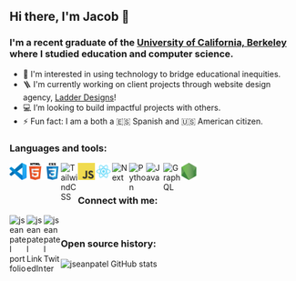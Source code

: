 ## **Hi there, I'm Jacob** 👋

### I'm a recent graduate of the [University of California, Berkeley](https://www.berkeley.edu/) where I studied education and computer science.

- 📕 I'm interested in using technology to bridge educational inequities.
- 🪜 I'm currently working on client projects through website design agency, [Ladder Designs](https://ladderdesigns.co)!
- 💻 I’m looking to build impactful projects with others.
- ⚡ Fun fact: I am a both a 🇪🇸 Spanish and 🇺🇸 American citizen.

### Languages and tools:

[<img align="left" alt="Visual Studio Code" width="30px" src="https://raw.githubusercontent.com/github/explore/80688e429a7d4ef2fca1e82350fe8e3517d3494d/topics/visual-studio-code/visual-studio-code.png" />][visualstudiocode]
[<img align="left" alt="HTML5" width="30px" src="https://raw.githubusercontent.com/github/explore/80688e429a7d4ef2fca1e82350fe8e3517d3494d/topics/html/html.png" />][html5]
[<img align="left" alt="CSS3" width="30px" src="https://raw.githubusercontent.com/github/explore/80688e429a7d4ef2fca1e82350fe8e3517d3494d/topics/css/css.png" />][css3]
[<img align="left" alt="TailwindCSS" width="30px" src="https://upload.wikimedia.org/wikipedia/commons/thumb/d/d5/Tailwind_CSS_Logo.svg/2048px-Tailwind_CSS_Logo.svg.png" />][tailwindcss]
[<img align="left" alt="JavaScript" width="30px" src="https://raw.githubusercontent.com/github/explore/80688e429a7d4ef2fca1e82350fe8e3517d3494d/topics/javascript/javascript.png" />][javascript]
[<img align="left" alt="React" width="30px" src="https://raw.githubusercontent.com/github/explore/80688e429a7d4ef2fca1e82350fe8e3517d3494d/topics/react/react.png" />][react]
[<img align="left" alt="Next" width="30px" src="https://www.rlogical.com/wp-content/uploads/2021/08/Rlogical-Blog-Images-thumbnail.png" />][next]
[<img align="left" alt="Python" width="30px" src="https://cdn.freebiesupply.com/logos/large/2x/python-5-logo-png-transparent.png" />][python]
[<img align="left" alt="Java" width="30px" src="https://cdn-icons-png.flaticon.com/512/226/226777.png" />][java]
[<img align="left" alt="GraphQL" width="30px" src="https://upload.wikimedia.org/wikipedia/commons/thumb/1/17/GraphQL_Logo.svg/2048px-GraphQL_Logo.svg.png" />][graphql]
[<img  alt="Node.js" width="30px" src="https://raw.githubusercontent.com/github/explore/80688e429a7d4ef2fca1e82350fe8e3517d3494d/topics/nodejs/nodejs.png" />][node]

### Connect with me:

[<img align="left" alt="jseanpatel portfolio" width="30px" src="https://cdn-icons-png.flaticon.com/512/814/814513.png" />][website]
[<img align="left" alt="jseanpatel LinkedIn" width="30px" src="https://cdn-icons-png.flaticon.com/512/3536/3536505.png" />][linkedin]
[<img align="left" alt="jseanpatel Twitter" width="30px" src="https://cdn-icons-png.flaticon.com/512/3670/3670151.png" />][twitter]

<br />

### Open source history:

  <img align="left" alt="jseanpatel GitHub stats" src="https://github-readme-stats-jseanpatel.vercel.app/api?username=jseanpatel&show_icons=true&hide_border=true&count_private=true" />

<!--- Links: -->

[visualstudiocode]: https://code.visualstudio.com/?wt.mc_id=DX_841432
[html5]: https://code.visualstudio.com/?wt.mc_id=DX_841432
[css3]: https://developer.mozilla.org/en-US/docs/Web/CSS
[tailwindcss]: https://tailwindcss.com/
[javascript]: https://www.javascript.com/
[react]: https://reactjs.org/
[next]: https://nextjs.org/
[python]: https://www.python.org/
[java]: https://www.java.com/en/
[graphql]: https://graphql.org/
[node]: https://nodejs.org/en/
[website]: https://jseanpa.tel/
[linkedin]: https://www.linkedin.com/in/jseanpatel/
[twitter]: https://twitter.com/jseanpatel
